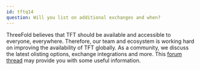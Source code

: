 ```yaml
---
id: tftq14
question: Will you list on additional exchanges and when?
---
```


ThreeFold believes that TFT should be available and accessible to everyone, everywhere. Therefore, our team and ecosystem is working hard on improving the availability of TFT globally. As a community, we discuss the latest olisting options, exchange integrations and more. This [forum thread](https://forum.threefold.io/t/will-you-list-on-additional-exchanges-options-to-improve-token-accessibility-and-availability/1038) may provide you with some useful information.
